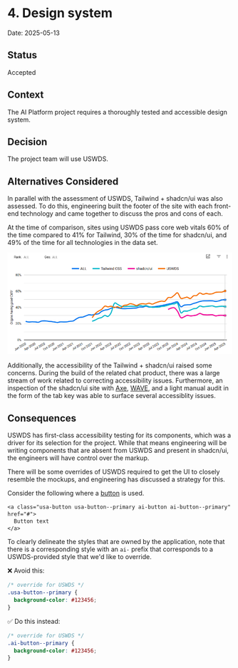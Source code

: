 # 4. Design system

Date: 2025-05-13

## Status

Accepted

## Context

The AI Platform project requires a thoroughly tested and accessible design system. 

## Decision

The project team will use USWDS.

## Alternatives Considered

In parallel with the assessment of USWDS, Tailwind + shadcn/ui was also assessed. To do this, engineering built the footer of the site with each front-end technology and came together to discuss the pros and cons of each.

At the time of comparison, sites using USWDS pass core web vitals 60% of the time compared to 41% for Tailwind, 30% of the time for shadcn/ui, and 49% of the time for all technologies in the data set.

![](0004-design-system-performance.png)

Additionally, the accessibility of the Tailwind + shadcn/ui raised some concerns. During the build of the related chat product, there was a large stream of work related to correcting accessibility issues. Furthermore, an inspection of the shadcn/ui site with [Axe](https://www.deque.com/axe/), [WAVE](https://wave.webaim.org/), and a light manual audit in the form of the tab key was able to surface several accessiblity issues.

## Consequences

USWDS has first-class accessibility testing for its components, which was a driver for its selection for the project. While that means engineering will be writing components that are absent from USWDS and present in shadcn/ui, the engineers will have control over the markup. 

There will be some overrides of USWDS required to get the UI to closely resemble the mockups, and engineering has discussed a strategy for this.

Consider the following where a [button](https://designsystem.digital.gov/components/button/) is used.

```
<a class="usa-button usa-button--primary ai-button ai-button--primary" href="#">
  Button text
</a>
```

To clearly delineate the styles that are owned by the application, note that there is a corresponding style with an `ai-` prefix that corresponds to a USWDS-provided style that we'd like to override.

❌ Avoid this:

```css
/* override for USWDS */
.usa-button--primary {
  background-color: #123456; 
}
```

✅ Do this instead: 
```css
/* override for USWDS */
.ai-button--primary {
  background-color: #123456; 
}
```
